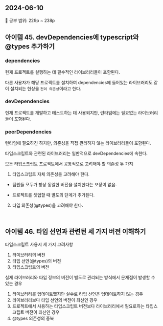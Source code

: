 ## 2024-06-10

📖 공부 범위: 229p ~ 238p

## 아이템 45. devDependencies에 typescript와 @types 추가하기

### dependencies

현재 프로젝트를 실행하는 데 필수적인 라이브러리들이 포함된다.

다른 사용자가 해당 프로젝트를 설치하여 dependencies에 들어있는 라이브러리도 같이 설치되는 현상을 `전이 의존성`이라고 한다.

### devDependencies

현재 프로젝트를 개발하고 테스트하는 데 사용되지만, 런타임에는 필요없는 라이브러리들이 포함된다.

### peerDependencies

런타임에 필요하긴 하지만, 의존성을 직접 관리하지 않는 라이브러리들이 포함된다.

타입스크립트와 관련된 라이브러리는 일반적으로 devDependencies에 속한다.

모든 타입스크립트 프로젝트에서 공통적으로 고려해야 할 의존성 두 가지

1. 타입스크립트 자체 의존성을 고려해야 한다.

- 팀원들 모두가 항상 동일한 버전을 설치한다는 보장이 없음.

- 프로젝트를 셋업할 때 별도의 단계가 추가된다.

2. 타입 의존성(@types)을 고려해야 한다.

<br/>

## 아이템 46. 타입 선언과 관련된 세 가지 버전 이해하기

타입스크립트 사용시 세 가지 고려사항

1. 라이브러리의 버전
2. 타입 선언(@types)의 버전
3. 타입스크립트의 버전

실제 라이브러리와 타입 정보의 버전이 별도로 관리되는 방식에서 문제점이 발생할 수 있는 경우

1. 라이브러리를 업데이트했지만 실수로 타입 선언은 업데이트하지 않는 경우
2. 라이브러리보다 타입 선언의 버전이 최신인 경우
3. 프로젝트에서 사용하는 타입스크립트 버전보다 라이브러리에서 필요로하는 타입스크립트 버전이 최신인 경우
4. @types 의존성의 중복
